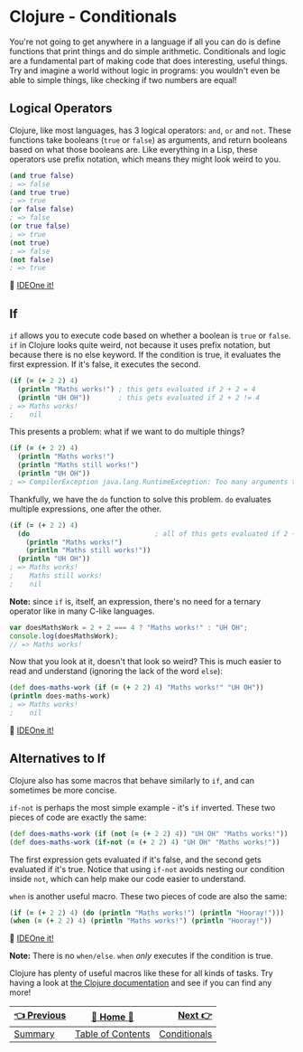 # Clojure - Conditionals

You're not going to get anywhere in a language if all you can do is define
functions that print things and do simple arithmetic. Conditionals and logic
are a fundamental part of making code that does interesting, useful things. Try
and imagine a world without logic in programs: you wouldn't even be able to simple
things, like checking if two numbers are equal!

## Logical Operators

Clojure, like most languages, has 3 logical operators: `and`, `or` and `not`.
These functions take booleans (`true` or `false`) as arguments, and return
booleans based on what those booleans are. Like everything in a Lisp, these
operators use prefix notation, which means they might look weird to you.
```clojure
(and true false)
; => false
(and true true)
; => true
(or false false)
; => false
(or true false)
; => true
(not true)
; => false
(not false)
; => true
```
:rocket: [IDEOne it!](https://ideone.com/XfXn8T)

## If

`if` allows you to execute code based on whether a boolean is `true` or `false`.
`if` in Clojure looks quite weird, not because it uses prefix notation, but
because there is no else keyword. If the condition is true, it evaluates the first
expression. If it's false, it executes the second.
```clojure
(if (= (+ 2 2) 4)
  (println "Maths works!") ; this gets evaluated if 2 + 2 = 4
  (println "UH OH"))       ; this gets evaluated if 2 + 2 != 4
; => Maths works!
;    nil
```
This presents a problem: what if we want to do multiple things?
```clojure
(if (= (+ 2 2) 4)
  (println "Maths works!")
  (println "Maths still works!")
  (println "UH OH"))
; => CompilerException java.lang.RuntimeException: Too many arguments to if
```
Thankfully, we have the `do` function to solve this problem. `do` evaluates
multiple expressions, one after the other.
```clojure
(if (= (+ 2 2) 4)
  (do                               ; all of this gets evaluated if 2 + 2 = 4
    (println "Maths works!")
    (println "Maths still works!"))
  (println "UH OH"))
; => Maths works!
;    Maths still works!
;    nil
```
**Note:** since `if` is, itself, an expression, there's no need for a ternary
operator like in many C-like languages.
```javascript
var doesMathsWork = 2 + 2 === 4 ? "Maths works!" : "UH OH";
console.log(doesMathsWork);
// => Maths works!
```
Now that you look at it, doesn't that look so weird? This is much easier to
read and understand (ignoring the lack of the word `else`):
```clojure
(def does-maths-work (if (= (+ 2 2) 4) "Maths works!" "UH OH"))
(println does-maths-work)
; => Maths works!
;    nil
```
:rocket: [IDEOne it!](https://ideone.com/5XhcAa)

## Alternatives to If

Clojure also has some macros that behave similarly to `if`, and can sometimes
be more concise.

`if-not` is perhaps the most simple example - it's `if` inverted. These two
pieces of code are exactly the same:
```clojure
(def does-maths-work (if (not (= (+ 2 2) 4)) "UH OH" "Maths works!"))
(def does-maths-work (if-not (= (+ 2 2) 4) "UH OH" "Maths works!"))
```
The first expression gets evaluated if it's false, and the second gets evaluated
if it's true. Notice that using `if-not` avoids nesting our condition inside
`not`, which can help make our code easier to understand.

`when` is another useful macro. These two pieces of code are also the same:
```clojure
(if (= (+ 2 2) 4) (do (println "Maths works!") (println "Hooray!")))
(when (= (+ 2 2) 4) (println "Maths works!") (println "Hooray!"))
```
:rocket: [IDEOne it!](https://ideone.com/tUVAw3)

**Note:** There is no `when/else`. `when` *only* executes if the condition is true.

Clojure has plenty of useful macros like these for all kinds of tasks. Try having
a look at [the Clojure documentation](https://clojuredocs.org/) and see if you
can find any more!

| [:point_left: Previous](Clojure-Basics) | [:book: Home :book:](Clojure) | [Next :point_right:](Clojure-Let-Bindings)|
|:---|:---:|----:|
| [Summary](Clojure-Basics) | [Table of Contents](Clojure) | [Conditionals](Clojure-Let-Bindings)|
